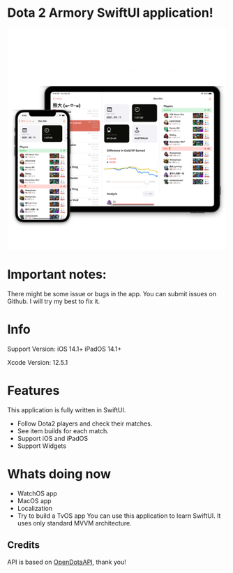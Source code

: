 # Dota 2 Armory SwiftUI application!
![Image](images/promo_image.PNG)
# Important notes:
There might be some issue or bugs in the app. You can submit issues on Github. I will try my best to fix it.

# Info
Support Version: 
iOS 14.1+
iPadOS 14.1+

Xcode Version:
12.5.1

# Features
This application is fully written in SwiftUI.
* Follow Dota2 players and check their matches.
* See item builds for each match.
* Support iOS and iPadOS
* Support Widgets
# Whats doing now
* WatchOS app
* MacOS app
* Localization
* Try to build a TvOS app
You can use this application to learn SwiftUI. It uses only standard MVVM architecture.
## Credits
API is based on [OpenDotaAPI](https://www.opendota.com), thank you!
